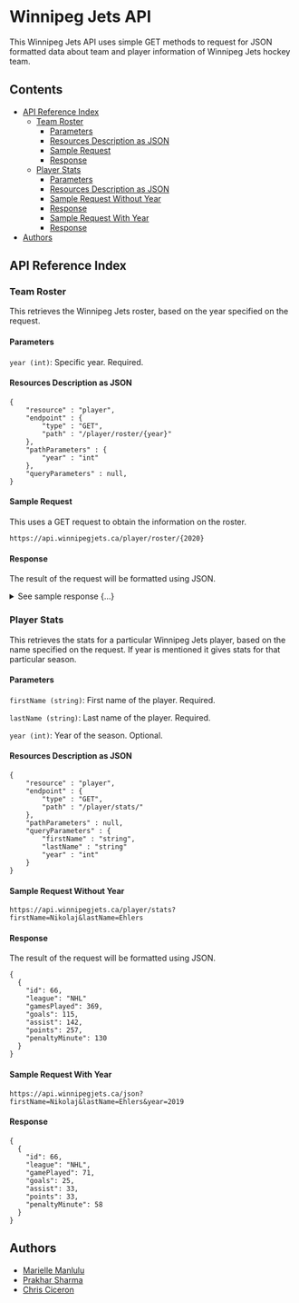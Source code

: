# Winnipeg Jets API

This Winnipeg Jets API uses simple GET methods to request for JSON formatted data about team and player information of Winnipeg Jets hockey team.

## Contents
- [API Reference Index](#api-reference-index)
  - [Team Roster](#team-roster)
    - [Parameters](#parameters)
    - [Resources Description as JSON](#resources-description-as-json)
    - [Sample Request](#sample-request)
    - [Response](#response)
  - [Player Stats](#player-stats)
    - [Parameters](#parameters-1)
    - [Resources Description as JSON](#resources-description-as-json-1)
    - [Sample Request Without Year](#sample-request-without-year)
    - [Response](#response-1)
    - [Sample Request With Year](#sample-request-with-year)
    - [Response](#response-2)
- [Authors](#authors)


## API Reference Index

### Team Roster

This retrieves the Winnipeg Jets roster, based on the year specified on the request. 

#### Parameters

`year (int)`: Specific year. Required.

#### Resources Description as JSON
```
{
	"resource" : "player",
	"endpoint" : {
		"type" : "GET",
		"path" : "/player/roster/{year}"
	},
	"pathParameters" : {
		"year" : "int"
	},
	"queryParameters" : null,
}
```
#### Sample Request

This uses a GET request to obtain the information on the roster.
``` 
https://api.winnipegjets.ca/player/roster/{2020}
```
#### Response

The result of the request will be formatted using JSON.

<details>
  <summary> See sample response {...} </summary>
  
```
{
  {
    "firstName": "Mason",
    "lastName": "Appleton",
    "position": "F",
    "jerseyNumber": 82,
    "age": 24
  },
  {
    "firstName": "Nathan",
    "lastName": "Beaulieu",
    "position": "D",
    "jerseyNumber": 88,
    "age": 27
  },
  {
    "firstName": "Anthony",
    "lastName": "Bitetto",
    "position": "D",
    "jerseyNumber": 2,
    "age": 29
  },
  {
    "firstName": "Gabriel",
    "lastName": "Bourque",
    "position": "F",
    "jerseyNumber": 57,
    "age": 29
  },
  {
    "firstName": "Laurent",
    "lastName": "Brossoit",
    "position": "G",
    "jerseyNumber": 30,
    "age": 26
  },
  {
    "firstName": "Eric",
    "lastName": "Comrie",
    "position": "G",
    "jerseyNumber": 1,
    "age": 24
  },
  {
    "firstName": "Kyle",
    "lastName": "Connor",
    "position": "F",
    "jerseyNumber": 81,
    "age": 23
  },
  {
    "firstName": "Andrew",
    "lastName": "Copp",
    "position": "F",
    "jerseyNumber": 9,
    "age": 25
  },
  {
    "firstName": "Carl",
    "lastName": "Dahlstrom",
    "position": "D",
    "jerseyNumber": 23,
    "age": 25
  },
  {
    "firstName": "Dylan",
    "lastName": "DeMelo",
    "position": "D",
    "jerseyNumber": 2,
    "age": 26
  },
  {
    "firstName": "Cody",
    "lastName": "Eakin",
    "position": "F",
    "jerseyNumber": 20,
    "age": 28
  },
  {
    "firstName": "Nikolaj",
    "lastName": "Ehlers",
    "position": "F",
    "jerseyNumber": 27,
    "age": 23
  },
  {
    "firstName": "David",
    "lastName": "Gustafsson",
    "position": "F",
    "jerseyNumber": 19,
    "age": 19
  },
  {
    "firstName": "Jansen",
    "lastName": "Harkins",
    "position": "F",
    "jerseyNumber": 12,
    "age": 22
  },
  {
    "firstName": "Connor",
    "lastName": "Hellebuyck",
    "position": "G",
    "jerseyNumber": 37,
    "age": 26
  },
  {
    "firstName": "Dmitry",
    "lastName": "Kulikov",
    "position": "D",
    "jerseyNumber": 7,
    "age": 29
  },
  {
    "firstName": "Patrik",
    "lastName": "Laine",
    "position": "F",
    "jerseyNumber": 29,
    "age": 21
  },
  {
    "firstName": "Mark",
    "lastName": "Letestu",
    "position": "F",
    "jerseyNumber": 22,
    "age": 34
  },
  {
    "firstName": "Adam",
    "lastName": "Lowry",
    "position": "F",
    "jerseyNumber": 17,
    "age": 26
  },
  {
    "firstName": "Josh",
    "lastName": "Morrisey",
    "position": "D",
    "jerseyNumber": 44,
    "age": 24
  },
  {
    "firstName": "Sami",
    "lastName": "Niku",
    "position": "D",
    "jerseyNumber": 8,
    "age": 23
  },
  {
    "firstName": "Mathieu",
    "lastName": "Perreault",
    "position": "F",
    "jerseyNumber": 85,
    "age": 32
  },
  {
    "firstName": "Neal",
    "lastName": "Pionk",
    "position": "D",
    "jerseyNumber": 4,
    "age": 24
  },
  {
    "firstName": "Tucker",
    "lastName": "Poolman",
    "position": "D",
    "jerseyNumber": 3,
    "age": 26
  },
  {
    "firstName": "Jack",
    "lastName": "Roslovic",
    "position": "F",
    "jerseyNumber": 28,
    "age": 23
  },
  {
    "firstName": "Luca",
    "lastName": "Sbisa",
    "position": "D",
    "jerseyNumber": 5,
    "age": 30
  },
  {
    "firstName": "Mark",
    "lastName": "Scheifele",
    "position": "F",
    "jerseyNumber": 29,
    "age": 26
  },
  {
    "firstName": "Logan",
    "lastName": "Shaw",
    "position": "F",
    "jerseyNumber": 20,
    "age": 27
  },
  {
    "firstName": "Nicholas",
    "lastName": "Shore",
    "position": "F",
    "jerseyNumber": 21,
    "age": 27
  },
  {
    "firstName": "Blake",
    "lastName": "Wheeler",
    "position": "F",
    "jerseyNumber": 26,
    "age": 33
  }
}
```

  </details>
  
### Player Stats
This retrieves the stats for a particular Winnipeg Jets player, based on the name specified on the request. If year is mentioned it gives stats for that particular season.

#### Parameters

`firstName (string)`: First name of the player. Required.

`lastName (string)`: Last name of the player. Required.

`year (int)`: Year of the season. Optional.

#### Resources Description as JSON
```
{
	"resource" : "player",
	"endpoint" : {
		"type" : "GET",
		"path" : "/player/stats/"
	},
	"pathParameters" : null,
	"queryParameters" : {
		"firstName" : "string",
		"lastName" : "string"
		"year" : "int"
	}
}
```

#### Sample Request Without Year
``` 
https://api.winnipegjets.ca/player/stats?firstName=Nikolaj&lastName=Ehlers
```

#### Response
The result of the request will be formatted using JSON.
```
{
  {
    "id": 66,
    "league": "NHL"
    "gamesPlayed": 369,
    "goals": 115,
    "assist": 142,
    "points": 257,
    "penaltyMinute": 130
  }
}
```
#### Sample Request With Year
``` 
https://api.winnipegjets.ca/json?firstName=Nikolaj&lastName=Ehlers&year=2019
```
#### Response
```
{
  {
    "id": 66,
    "league": "NHL",
    "gamePlayed": 71,
    "goals": 25,
    "assist": 33,
    "points": 33,
    "penaltyMinute": 58
  }
}
```
## Authors
- [Marielle Manlulu](https://github.com/mariellemanlulu)
- [Prakhar Sharma](https://github.com/Neil3108)
- [Chris Ciceron](https://github.com/chrisciceron)

